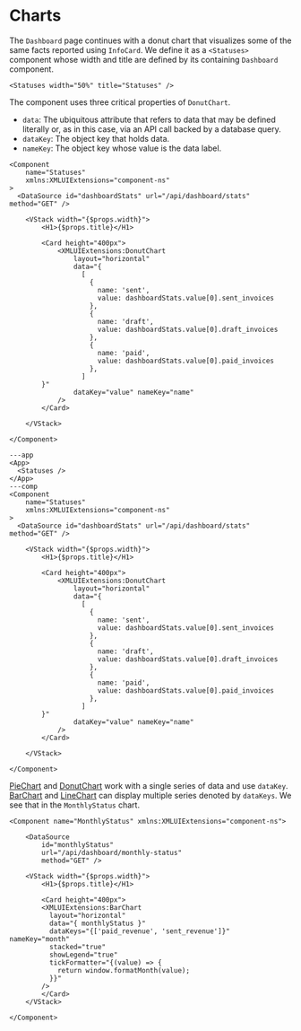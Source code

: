 # Charts

The `Dashboard` page continues with a donut chart that visualizes some of the same facts reported using `InfoCard`. We define it as a `<Statuses>` component whose width and title are defined by its containing `Dashboard` component.

```xmlui
<Statuses width="50%" title="Statuses" />
```

The component uses three critical properties of `DonutChart`.

- `data`: The ubiquitous attribute that refers to data that may be defined literally or, as in this case, via an API call backed by a database query.
- `dataKey`: The object key that holds data.
- `nameKey`: The object key whose value is the data label.

```xmlui /data/ /dataKeys/ /nameKey/
<Component
    name="Statuses"
    xmlns:XMLUIExtensions="component-ns"
>
  <DataSource id="dashboardStats" url="/api/dashboard/stats" method="GET" />

    <VStack width="{$props.width}">
        <H1>{$props.title}</H1>

        <Card height="400px">
            <XMLUIExtensions:DonutChart
                layout="horizontal"
                data="{
                  [
                    {
                      name: 'sent',
                      value: dashboardStats.value[0].sent_invoices
                    },
                    {
                      name: 'draft',
                      value: dashboardStats.value[0].draft_invoices
                    },
                    {
                      name: 'paid',
                      value: dashboardStats.value[0].paid_invoices
                    },
                  ]
        }"
                dataKey="value" nameKey="name"
            />
        </Card>

    </VStack>

</Component>
```

```xmlui-pg
---app
<App>
  <Statuses />
</App>
---comp
<Component
    name="Statuses"
    xmlns:XMLUIExtensions="component-ns"
>
  <DataSource id="dashboardStats" url="/api/dashboard/stats" method="GET" />

    <VStack width="{$props.width}">
        <H1>{$props.title}</H1>

        <Card height="400px">
            <XMLUIExtensions:DonutChart
                layout="horizontal"
                data="{
                  [
                    {
                      name: 'sent',
                      value: dashboardStats.value[0].sent_invoices
                    },
                    {
                      name: 'draft',
                      value: dashboardStats.value[0].draft_invoices
                    },
                    {
                      name: 'paid',
                      value: dashboardStats.value[0].paid_invoices
                    },
                  ]
        }"
                dataKey="value" nameKey="name"
            />
        </Card>

    </VStack>

</Component>
```


[PieChart](/components/PieChart) and [DonutChart](/components/DonutChart) work with a single series of data and use `dataKey`. [BarChart](/components/BarChart) and [LineChart](/components/LineChart) can display multiple series denoted by `dataKeys`. We see that in the `MonthlyStatus` chart.

```xmlui /data/ /dataKeys/ /nameKey/
<Component name="MonthlyStatus" xmlns:XMLUIExtensions="component-ns">

    <DataSource
        id="monthlyStatus"
        url="/api/dashboard/monthly-status"
        method="GET" />

    <VStack width="{$props.width}">
        <H1>{$props.title}</H1>

        <Card height="400px">
        <XMLUIExtensions:BarChart
          layout="horizontal"
          data="{ monthlyStatus }"
          dataKeys="{['paid_revenue', 'sent_revenue']}" nameKey="month"
          stacked="true"
          showLegend="true"
          tickFormatter="{(value) => {
            return window.formatMonth(value);
          }}"
        />
        </Card>
    </VStack>

</Component>
